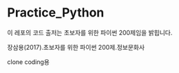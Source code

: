 # Practice_Python

이 레포의 코드 출저는 초보자를 위한 파이썬 200제임을 밝힙니다.

장삼용(2017).초보자를 위한 파이썬 200제.정보문화사 


clone coding용
